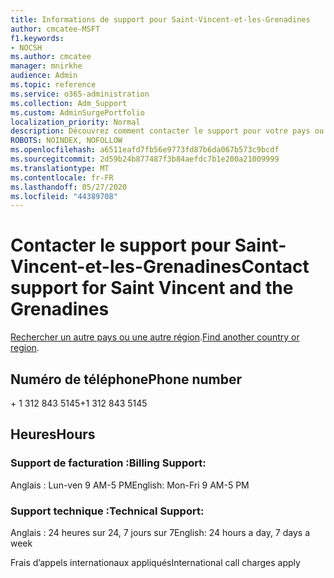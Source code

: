 ```yaml
---
title: Informations de support pour Saint-Vincent-et-les-Grenadines
author: cmcatee-MSFT
f1.keywords:
- NOCSH
ms.author: cmcatee
manager: mnirkhe
audience: Admin
ms.topic: reference
ms.service: o365-administration
ms.collection: Adm_Support
ms.custom: AdminSurgePortfolio
localization_priority: Normal
description: Découvrez comment contacter le support pour votre pays ou région.
ROBOTS: NOINDEX, NOFOLLOW
ms.openlocfilehash: a6511eafd7fb56e9773fd87b6da067b573c9bcdf
ms.sourcegitcommit: 2d59b24b877487f3b84aefdc7b1e200a21009999
ms.translationtype: MT
ms.contentlocale: fr-FR
ms.lasthandoff: 05/27/2020
ms.locfileid: "44389708"
---
```

# <a name="contact-support-for-saint-vincent-and-the-grenadines"></a><span data-ttu-id="0b16c-103">Contacter le support pour Saint-Vincent-et-les-Grenadines</span><span class="sxs-lookup"><span data-stu-id="0b16c-103">Contact support for Saint Vincent and the Grenadines</span></span>

<span data-ttu-id="0b16c-104">[Rechercher un autre pays ou une autre région](../contact-support-for-business-products.md).</span><span class="sxs-lookup"><span data-stu-id="0b16c-104">[Find another country or region](../contact-support-for-business-products.md).</span></span>

## <a name="phone-number"></a><span data-ttu-id="0b16c-105">Numéro de téléphone</span><span class="sxs-lookup"><span data-stu-id="0b16c-105">Phone number</span></span>
<span data-ttu-id="0b16c-106">+ 1 312 843 5145</span><span class="sxs-lookup"><span data-stu-id="0b16c-106">+1 312 843 5145</span></span>

## <a name="hours"></a><span data-ttu-id="0b16c-107">Heures</span><span class="sxs-lookup"><span data-stu-id="0b16c-107">Hours</span></span>
### <a name="billing-support"></a><span data-ttu-id="0b16c-108">Support de facturation :</span><span class="sxs-lookup"><span data-stu-id="0b16c-108">Billing Support:</span></span>

<span data-ttu-id="0b16c-109">Anglais : Lun-ven 9 AM-5 PM</span><span class="sxs-lookup"><span data-stu-id="0b16c-109">English: Mon-Fri 9 AM-5 PM</span></span>

### <a name="technical-support"></a><span data-ttu-id="0b16c-110">Support technique :</span><span class="sxs-lookup"><span data-stu-id="0b16c-110">Technical Support:</span></span>

<span data-ttu-id="0b16c-111">Anglais : 24 heures sur 24, 7 jours sur 7</span><span class="sxs-lookup"><span data-stu-id="0b16c-111">English: 24 hours a day, 7 days a week</span></span>

<span data-ttu-id="0b16c-112">Frais d’appels internationaux appliqués</span><span class="sxs-lookup"><span data-stu-id="0b16c-112">International call charges apply</span></span>
